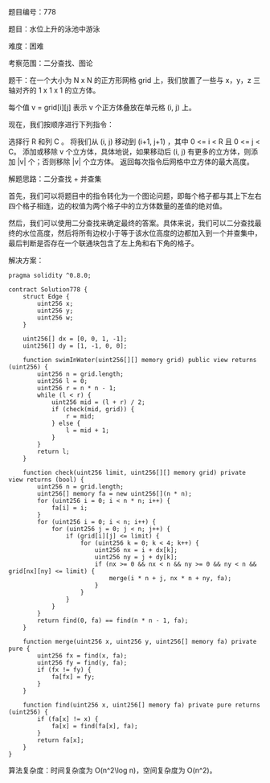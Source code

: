 题目编号：778

题目：水位上升的泳池中游泳

难度：困难

考察范围：二分查找、图论

题干：在一个大小为 N x N 的正方形网格 grid 上，我们放置了一些与 x，y，z 三轴对齐的 1 x 1 x 1 的立方体。

每个值 v = grid[i][j] 表示 v 个正方体叠放在单元格 (i, j) 上。

现在，我们按顺序进行下列指令：

选择行 R 和列 C 。
将我们从 (i, j) 移动到 (i+1, j+1) ，其中 0 <= i < R 且 0 <= j < C。
添加或移除 v 个立方体，具体地说，如果移动后 (i, j) 有更多的立方体，则添加 |v| 个；否则移除 |v| 个立方体。
返回每次指令后网格中立方体的最大高度。

解题思路：二分查找 + 并查集

首先，我们可以将题目中的指令转化为一个图论问题，即每个格子都与其上下左右四个格子相连，边的权值为两个格子中的立方体数量的差值的绝对值。

然后，我们可以使用二分查找来确定最终的答案。具体来说，我们可以二分查找最终的水位高度，然后将所有边权小于等于该水位高度的边都加入到一个并查集中，最后判断是否存在一个联通块包含了左上角和右下角的格子。

解决方案：

```solidity
pragma solidity ^0.8.0;

contract Solution778 {
    struct Edge {
        uint256 x;
        uint256 y;
        uint256 w;
    }

    uint256[] dx = [0, 0, 1, -1];
    uint256[] dy = [1, -1, 0, 0];

    function swimInWater(uint256[][] memory grid) public view returns (uint256) {
        uint256 n = grid.length;
        uint256 l = 0;
        uint256 r = n * n - 1;
        while (l < r) {
            uint256 mid = (l + r) / 2;
            if (check(mid, grid)) {
                r = mid;
            } else {
                l = mid + 1;
            }
        }
        return l;
    }

    function check(uint256 limit, uint256[][] memory grid) private view returns (bool) {
        uint256 n = grid.length;
        uint256[] memory fa = new uint256[](n * n);
        for (uint256 i = 0; i < n * n; i++) {
            fa[i] = i;
        }
        for (uint256 i = 0; i < n; i++) {
            for (uint256 j = 0; j < n; j++) {
                if (grid[i][j] <= limit) {
                    for (uint256 k = 0; k < 4; k++) {
                        uint256 nx = i + dx[k];
                        uint256 ny = j + dy[k];
                        if (nx >= 0 && nx < n && ny >= 0 && ny < n && grid[nx][ny] <= limit) {
                            merge(i * n + j, nx * n + ny, fa);
                        }
                    }
                }
            }
        }
        return find(0, fa) == find(n * n - 1, fa);
    }

    function merge(uint256 x, uint256 y, uint256[] memory fa) private pure {
        uint256 fx = find(x, fa);
        uint256 fy = find(y, fa);
        if (fx != fy) {
            fa[fx] = fy;
        }
    }

    function find(uint256 x, uint256[] memory fa) private pure returns (uint256) {
        if (fa[x] != x) {
            fa[x] = find(fa[x], fa);
        }
        return fa[x];
    }
}
```

算法复杂度：时间复杂度为 O(n^2\log n)，空间复杂度为 O(n^2)。